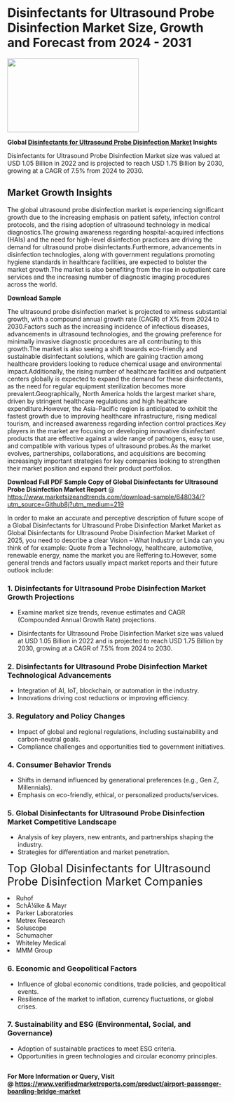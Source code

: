 <H1>Disinfectants for Ultrasound Probe Disinfection Market Size, Growth and Forecast from 2024 - 2031</H1><img class="aligncenter size-medium wp-image-584254" src="https://thirdeyenews.in/wp-content/uploads/2024/09/Global-Market-Research-300x168.jpeg" alt="" width="300" height="168" /><p><strong>Global&nbsp;<a href="https://www.marketsizeandtrends.com/download-sample/648034/?utm_source=Github8j?utm_medium=219">Disinfectants for Ultrasound Probe Disinfection Market</a> Insights</strong></p><p>Disinfectants for Ultrasound Probe Disinfection Market size was valued at USD 1.05 Billion in 2022 and is projected to reach USD 1.75 Billion by 2030, growing at a CAGR of 7.5% from 2024 to 2030.</p><p><h2>Market Growth Insights</h2> <p>The global ultrasound probe disinfection market is experiencing significant growth due to the increasing emphasis on patient safety, infection control protocols, and the rising adoption of ultrasound technology in medical diagnostics.The growing awareness regarding hospital-acquired infections (HAIs) and the need for high-level disinfection practices are driving the demand for ultrasound probe disinfectants.Furthermore, advancements in disinfection technologies, along with government regulations promoting hygiene standards in healthcare facilities, are expected to bolster the market growth.The market is also benefiting from the rise in outpatient care services and the increasing number of diagnostic imaging procedures across the world.</p> <p><strong>Download Sample</strong></p> <p>The ultrasound probe disinfection market is projected to witness substantial growth, with a compound annual growth rate (CAGR) of X% from 2024 to 2030.Factors such as the increasing incidence of infectious diseases, advancements in ultrasound technologies, and the growing preference for minimally invasive diagnostic procedures are all contributing to this growth.The market is also seeing a shift towards eco-friendly and sustainable disinfectant solutions, which are gaining traction among healthcare providers looking to reduce chemical usage and environmental impact.Additionally, the rising number of healthcare facilities and outpatient centers globally is expected to expand the demand for these disinfectants, as the need for regular equipment sterilization becomes more prevalent.Geographically, North America holds the largest market share, driven by stringent healthcare regulations and high healthcare expenditure.However, the Asia-Pacific region is anticipated to exhibit the fastest growth due to improving healthcare infrastructure, rising medical tourism, and increased awareness regarding infection control practices.Key players in the market are focusing on developing innovative disinfectant products that are effective against a wide range of pathogens, easy to use, and compatible with various types of ultrasound probes.As the market evolves, partnerships, collaborations, and acquisitions are becoming increasingly important strategies for key companies looking to strengthen their market position and expand their product portfolios.<p><span class=""><strong>Download Full PDF Sample Copy of Global Disinfectants for Ultrasound Probe Disinfection Market Report</strong> @ <a href="https://www.marketsizeandtrends.com/download-sample/648034/?utm_source=Github8j?utm_medium=219" target="_blank">https://www.marketsizeandtrends.com/download-sample/648034/?utm_source=Github8j?utm_medium=219</a></span></p><p>In order to make an accurate and perceptive description of future scope of a Global&nbsp;Disinfectants for Ultrasound Probe Disinfection Market Market as Global&nbsp;Disinfectants for Ultrasound Probe Disinfection Market Market of 2025, you need to describe a clear Vision &ndash; What Industry or Linda can you think of for example: Quote from a Technology, healthcare, automotive, renewable energy, name the market you are Reffering to.However, some general trends and factors usually impact market reports and their future outlook include:</p><h3>1.&nbsp;<strong>Disinfectants for Ultrasound Probe Disinfection Market Growth Projections</strong></h3><ul><li>Examine market size trends, revenue estimates and CAGR (Compounded Annual Growth Rate) projections.</li><li><p>Disinfectants for Ultrasound Probe Disinfection Market size was valued at USD 1.05 Billion in 2022 and is projected to reach USD 1.75 Billion by 2030, growing at a CAGR of 7.5% from 2024 to 2030.</p></li></ul><h3>2.&nbsp;<strong>Disinfectants for Ultrasound Probe Disinfection Market Technological Advancements</strong></h3><ul><li>Integration of AI, IoT, blockchain, or automation in the industry.</li><li>Innovations driving cost reductions or improving efficiency.</li></ul><h3>3.&nbsp;<strong>Regulatory and Policy Changes</strong></h3><ul><li>Impact of global and regional regulations, including sustainability and carbon-neutral goals.</li><li>Compliance challenges and opportunities tied to government initiatives.</li></ul><h3>4.&nbsp;<strong>Consumer Behavior Trends</strong></h3><ul><li>Shifts in demand influenced by generational preferences (e.g., Gen Z, Millennials).</li><li>Emphasis on eco-friendly, ethical, or personalized products/services.</li></ul><h3>5.&nbsp;<strong>Global Disinfectants for Ultrasound Probe Disinfection Market Competitive Landscape</strong></h3><ul><li>Analysis of key players, new entrants, and partnerships shaping the industry.</li><li>Strategies for differentiation and market penetration.</li></ul><p data-pm-slice="1 1 []"><span style="color: inherit; font-family: inherit; font-size: 25px;">Top Global Disinfectants for Ultrasound Probe Disinfection Market Companies</span></p><div class="" data-test-id=""><p><li>Ruhof</li><li> SchÃ¼lke & Mayr</li><li> Parker Laboratories</li><li> Metrex Research</li><li> Soluscope</li><li> Schumacher</li><li> Whiteley Medical</li><li> MMM Group</li></p></div><h3>6.&nbsp;<strong>Economic and Geopolitical Factors</strong></h3><ul><li>Influence of global economic conditions, trade policies, and geopolitical events.</li><li>Resilience of the market to inflation, currency fluctuations, or global crises.</li></ul><h3>7.&nbsp;<strong>Sustainability and ESG (Environmental, Social, and Governance)</strong></h3><ul><li>Adoption of sustainable practices to meet ESG criteria.</li><li>Opportunities in green technologies and circular economy principles.</li></ul><h2><strong style="font-size: 14px;">For More Information or Query, Visit @&nbsp;</strong><a style="background-color: #ffffff; font-size: 14px;" href="https://www.marketsizeandtrends.com/report/disinfectants-for-ultrasound-probe-disinfection-market/" target="_blank">https://www.verifiedmarketreports.com/product/airport-passenger-boarding-bridge-market</a></h2>